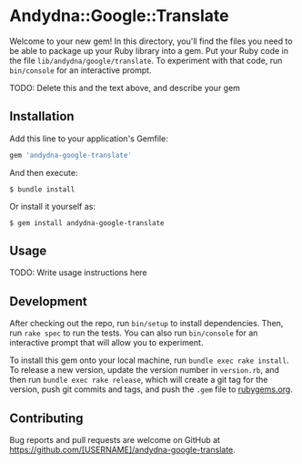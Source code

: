 # Andydna::Google::Translate

Welcome to your new gem! In this directory, you'll find the files you need to be able to package up your Ruby library into a gem. Put your Ruby code in the file `lib/andydna/google/translate`. To experiment with that code, run `bin/console` for an interactive prompt.

TODO: Delete this and the text above, and describe your gem

## Installation

Add this line to your application's Gemfile:

```ruby
gem 'andydna-google-translate'
```

And then execute:

    $ bundle install

Or install it yourself as:

    $ gem install andydna-google-translate

## Usage

TODO: Write usage instructions here

## Development

After checking out the repo, run `bin/setup` to install dependencies. Then, run `rake spec` to run the tests. You can also run `bin/console` for an interactive prompt that will allow you to experiment.

To install this gem onto your local machine, run `bundle exec rake install`. To release a new version, update the version number in `version.rb`, and then run `bundle exec rake release`, which will create a git tag for the version, push git commits and tags, and push the `.gem` file to [rubygems.org](https://rubygems.org).

## Contributing

Bug reports and pull requests are welcome on GitHub at https://github.com/[USERNAME]/andydna-google-translate.

